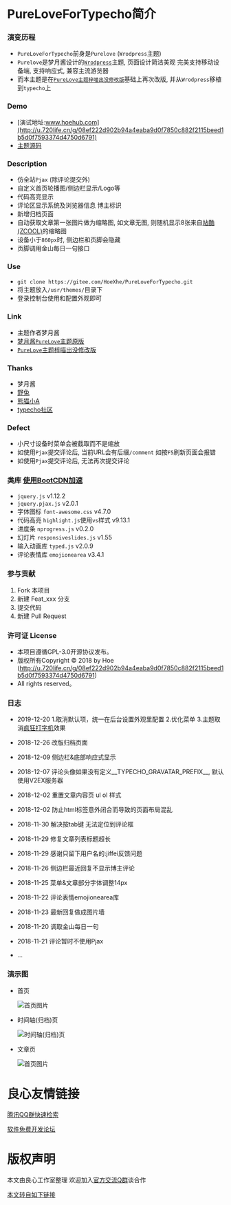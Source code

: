 # PureLoveForTypecho简介

### 演变历程

- `PureLoveForTypecho`前身是`Purelove` (`Wrodpress`主题)
- `Purelove`是梦月酱设计的[`Wrodpress`](http://u.720life.cn/g/b38351bc11f5291b43716a510adf321351281e9a8b632d484c398a14a5c985f8)主题, 页面设计简洁美观 完美支持移动设备端, 支持响应式, 兼容主流游览器
- 而本主题是在[`PureLove主题梓喵出没修改版`](http://u.720life.cn/g/e5ed8d90ff7e1d530aa1f7f7256aeab2bd87d1e64cedd3d64b84201504b3b5f2845be8d8443e311a5e46e9dc4f49c040)基础上再次改版, 并从`Wrodpress`移植到`typecho`上

### Demo

- [演试地址:www.hoehub.com](http://u.720life.cn/g/08ef222d902b94a4eaba9d0f7850c882f2115beed1b5d0f7593374d4750d6791)
- [主题源码](http://u.720life.cn/g/2e71d0f0a5c601172267ba20d3a43c6e9ff63eb9bdef25534dd94069530dc705614279fcbd8a20ebfa6c61967daf3be5)

### Description

- 仿全站`Pjax` (除评论提交外)
- 自定义首页轮播图/侧边栏显示/Logo等
- 代码高亮显示
- 评论区显示系统及浏览器信息 博主标识
- 新增归档页面
- 自动获取文章第一张图片做为缩略图, 如文章无图, 则随机显示8张来自[站酷 (ZCOOL)](http://u.720life.cn/g/55d26b97a921d11990a978fd578cc065b466afe113b8b75b900ce9d2d7b03ed9)的缩略图
- 设备小于`860px`时, 侧边栏和页脚会隐藏
- 页脚调用金山每日一句接口

### Use

- `git clone https://gitee.com/HoeXhe/PureLoveForTypecho.git`
- 将主题放入`/usr/themes/`目录下
- 登录控制台使用和配置外观即可

### Link

- 主题作者梦月酱
- [梦月酱`PureLove`主题原版](http://u.720life.cn/g/774653b2babb329eb5ca9f4f9b9068549dfdc342a0588d01e7211577678d3b23dfd91c591c56e4d677dc1a5cb22ed12d)
- [`PureLove`主题梓喵出没修改版](http://u.720life.cn/g/e5ed8d90ff7e1d530aa1f7f7256aeab2bd87d1e64cedd3d64b84201504b3b5f2845be8d8443e311a5e46e9dc4f49c040)

### Thanks

- 梦月酱
- [野兔](http://u.720life.cn/g/e5ed8d90ff7e1d530aa1f7f7256aeab23fe3b629da02661c7fa7eddf7b28c851)
- [熊猫小A](http://u.720life.cn/g/bf7112091e317c361feddaeac53f6c2e9770cd890cd59621762364e0d22e350f)
- [typecho社区](http://u.720life.cn/g/2415ee134da147687c1775d970988587934e6ae3469fbc5772300f92f8a9dd70)

### Defect

- 小尺寸设备时菜单会被截取而不是缩放
- 如使用`Pjax`提交评论后, 当前URL会有后缀`/comment` 如按`F5`刷新页面会报错
- 如使用`Pjax`提交评论后, 无法再次提交评论

### 类库 [使用BootCDN加速](http://u.720life.cn/g/9092c149b63e18c595e68392f967b833bbf8029c1d72e3476f5655d1fb526f1c)

- `jquery.js` v1.12.2
- `jquery.pjax.js` v2.0.1
- 字体图标 `font-awesome.css` v4.7.0
- 代码高亮 `highlight.js`使用`vs`样式 v9.13.1
- 进度条 `nprogress.js` v0.2.0
- 幻灯片 `responsiveslides.js` v1.55
- 输入动画库 `typed.js` v2.0.9
- 评论表情库 `emojionearea` v3.4.1

### 参与贡献

1. Fork 本项目
2. 新建 Feat_xxx 分支
3. 提交代码
4. 新建 Pull Request

### 许可证 License

- 本项目遵循GPL-3.0开源协议发布。
- 版权所有Copyright © 2018 by Hoe (http://u.720life.cn/g/08ef222d902b94a4eaba9d0f7850c882f2115beed1b5d0f7593374d4750d6791)
- All rights reserved。

### 日志

- 2019-12-20 1.取消默认项，统一在后台设置外观里配置 2.优化菜单 3.主题取消[疯狂打字机](http://u.720life.cn/g/c6b08a02a476bb3c3fb55fa59944badd6525917ef6e47acdd015c6f307d643a7fbb808581ea15fa496c8a95781d9f75495e374b85703224a094126e251fd5ce1)效果

- 2018-12-26 改版归档页面

- 2018-12-09 侧边栏&底部响应式显示

- 2018-12-07 评论头像如果没有定义__TYPECHO_GRAVATAR_PREFIX__, 默认使用V2EX服务器

- 2018-12-02 重置文章内容页 ul ol 样式

- 2018-12-02 防止html标签意外闭合而导致的页面布局混乱	

- 2018-11-30 解决按tab键 无法定位到评论框	

- 2018-11-29 修复文章列表标题超长	

- 2018-11-29 感谢只留下用户名的:jiffei反馈问题	

- 2018-11-26 侧边栏最近回复不显示博主评论	

- 2018-11-25 菜单&文章部分字体调整14px	

- 2018-11-22 评论表情emojionearea库

- 2018-11-23 最新回复做成图片墙

- 2018-11-20 调取金山每日一句

- 2018-11-21 评论暂时不使用Pjax
- ...

### 演示图

- 首页

    ![首页图片](demo/index.jpg)
    
- 时间轴(归档)页
    
    ![时间轴(归档)页](demo/timeline.jpg)
    
- 文章页

    ![首页图片](demo/article.jpg)


 # 良心友情链接

[腾讯QQ群快速检索](http://u.720life.cn/s/8cf73f7c)

[软件免费开发论坛](http://u.720life.cn/s/bbb01dc0)

# 版权声明 

本文由良心工作室整理 欢迎加入[官方交流Q群](https://u.720life.cn/s/f2316816)谈合作

[本文转自如下链接](http://u.720life.cn/g/2e71d0f0a5c601172267ba20d3a43c6ee90b40e2ab2d89aea40e629c35b3a621ce1abb47f11d2e36c873868bccea82dfe38a04ed27a637a99a93e117dc88efdce367f982d6deb035bf5d0012db19156a)
